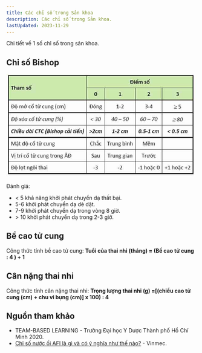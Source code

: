 ```yaml
---
title: Các chỉ số trong Sản khoa
description: Các chỉ số trong Sản khoa.
lastUpdated: 2023-11-29
---
```


Chi tiết về 1 số chỉ số trong sản khoa.

## Chỉ số Bishop

![Chỉ số Bishop](../../../assets/lien-quan/cac-chi-so-trong-san-khoa/chi-so-bishop.jpg)

Đánh giá:

- < 5 khả năng khởi phát chuyển dạ thất bại.
- 5-6 khởi phát chuyển dạ dè dặt.
- 7-9 khởi phát chuyển dạ trong vòng 8 giờ.
- &#62; 10 khởi phát chuyển dạ trong 2-3 giờ.

## Bề cao tử cung

Công thức tính bề cao tử cung: **Tuổi của thai nhi (tháng) = (Bề cao tử cung : 4 ) + 1**

## Cân nặng thai nhi

Công thức tính cân nặng thai nhi: **Trọng lượng thai nhi (g) =[(chiều cao tử cung (cm) + chu vi bụng (cm)] x 100) : 4**

## Nguồn tham khảo

- TEAM-BASED LEARNING - Trường Đại học Y Dược Thành phố Hồ Chí Minh 2020.
- [Chỉ số nước ối AFI là gì và có ý nghĩa như thế nào?](https://www.vinmec.com/vi/tin-tuc/thong-tin-suc-khoe/chi-so-nuoc-oi-afi-la-gi-va-co-y-nghia-nhu-the-nao/) - Vinmec.
